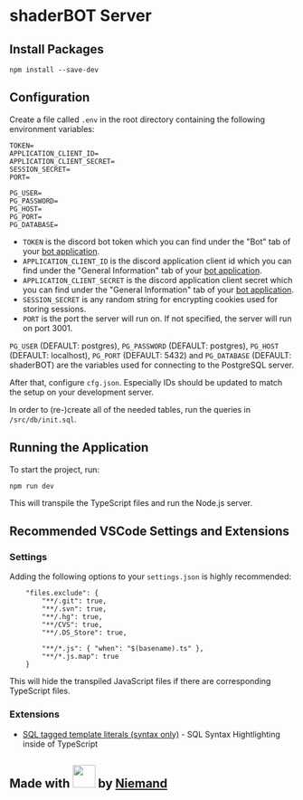 # shaderBOT Server

## Install Packages

```
npm install --save-dev
```

## Configuration

Create a file called `.env` in the root directory containing the following environment variables:

```
TOKEN=
APPLICATION_CLIENT_ID=
APPLICATION_CLIENT_SECRET=
SESSION_SECRET=
PORT=

PG_USER=
PG_PASSWORD=
PG_HOST=
PG_PORT=
PG_DATABASE=
```

-   `TOKEN` is the discord bot token which you can find under the "Bot" tab of your [bot application](https://discord.com/developers/applications).
-   `APPLICATION_CLIENT_ID` is the discord application client id which you can find under the "General Information" tab of your [bot application](https://discord.com/developers/applications).
-   `APPLICATION_CLIENT_SECRET` is the discord application client secret which you can find under the "General Information" tab of your [bot application](https://discord.com/developers/applications).
-   `SESSION_SECRET` is any random string for encrypting cookies used for storing sessions.
-   `PORT` is the port the server will run on. If not specified, the server will run on port 3001.

`PG_USER` (DEFAULT: postgres), `PG_PASSWORD` (DEFAULT: postgres), `PG_HOST` (DEFAULT: localhost), `PG_PORT` (DEFAULT: 5432) and `PG_DATABASE` (DEFAULT: shaderBOT) are the variables used for connecting to the PostgreSQL server.

After that, configure `cfg.json`. Especially IDs should be updated to match the setup on your development server.

In order to (re-)create all of the needed tables, run the queries in `/src/db/init.sql`.

## Running the Application

To start the project, run:

```
npm run dev
```

This will transpile the TypeScript files and run the Node.js server.

## Recommended VSCode Settings and Extensions

### Settings

Adding the following options to your `settings.json` is highly recommended:

```
    "files.exclude": {
        "**/.git": true,
        "**/.svn": true,
        "**/.hg": true,
        "**/CVS": true,
        "**/.DS_Store": true,

        "**/*.js": { "when": "$(basename).ts" },
        "**/*.js.map": true
    }
```

This will hide the transpiled JavaScript files if there are corresponding TypeScript files.

### Extensions

-   [SQL tagged template literals (syntax only)](https://marketplace.visualstudio.com/items?itemName=frigus02.vscode-sql-tagged-template-literals-syntax-only) - SQL Syntax Hightlighting inside of TypeScript

## Made with [<img src="https://cdn.discordapp.com/emojis/758513218770567188.gif" width="40" height="40"/>](https://files.catbox.moe/3nyc47.mp3) by [Niemand](https://github.com/NiemandTV)
